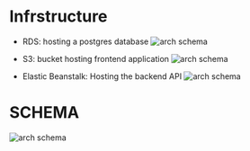 # Infrstructure

- RDS:
    hosting a postgres database
    ![arch schema](https://github.com/yosif-khaled/udagram/tree/main/docs/screenshots/db_1_health.png)

- S3:
    bucket hosting frontend application
    ![arch schema](https://github.com/yosif-khaled/udagram/tree/main/docs/screenshots/S3_bucket_overview.png)

- Elastic Beanstalk:
    Hosting the backend API
    ![arch schema](https://github.com/yosif-khaled/udagram/tree/main/docs/screenshots/Elastic_Beanstalk.png)

# SCHEMA

![arch schema](https://github.com/yosif-khaled/udagram/tree/main/docs/screenshots/arch_diagram.drawio.png?raw=true)